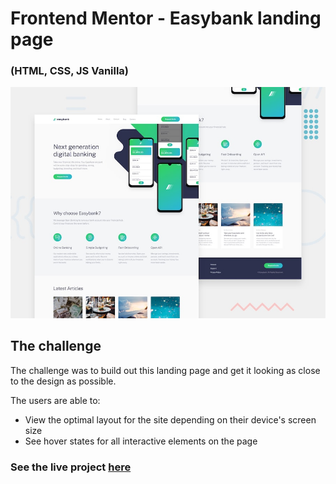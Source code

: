 # Frontend Mentor - Easybank landing page
### (HTML, CSS, JS Vanilla)

![Design preview for the Easybank landing page coding challenge](./design/desktop-preview.jpg)

## The challenge

The challenge was to build out this landing page and get it looking as close to the design as possible.

The users are able to:

- View the optimal layout for the site depending on their device's screen size
- See hover states for all interactive elements on the page

### See the live project [here](https://easy-bank-lorena.netlify.app/#)

